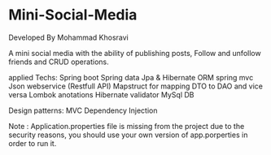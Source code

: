 # Mini-Social-Media
Developed By Mohammad Khosravi

A mini social media with the ability of publishing posts, Follow and unfollow friends and CRUD operations.

applied Techs:
Spring boot 
Spring data Jpa & Hibernate ORM
spring mvc
Json webservice (Restfull API)
Mapstruct for mapping DTO to DAO and vice versa
Lombok anotations
Hibernate validator
MySql DB

Design patterns: 
MVC
Dependency Injection


Note : Application.properties file is missing from the project due to the security reasons, you should use your own version of app.porperties in order to run it.
